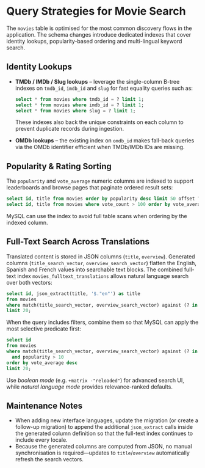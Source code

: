 # Query Strategies for Movie Search

The `movies` table is optimised for the most common discovery flows in the application. The schema changes introduce dedicated indexes that cover identity lookups, popularity-based ordering and multi-lingual keyword search.

## Identity Lookups

- **TMDb / IMDb / Slug lookups** – leverage the single-column B-tree indexes on `tmdb_id`, `imdb_id` and `slug` for fast equality queries such as:
  ```sql
  select * from movies where tmdb_id = ? limit 1;
  select * from movies where imdb_id = ? limit 1;
  select * from movies where slug = ? limit 1;
  ```
  These indexes also back the unique constraints on each column to prevent duplicate records during ingestion.

- **OMDb lookups** – the existing index on `omdb_id` makes fall-back queries via the OMDb identifier efficient when TMDb/IMDb IDs are missing.

## Popularity & Rating Sorting

The `popularity` and `vote_average` numeric columns are indexed to support leaderboards and browse pages that paginate ordered result sets:

```sql
select id, title from movies order by popularity desc limit 50 offset ?;
select id, title from movies where vote_count > 100 order by vote_average desc limit 25;
```

MySQL can use the index to avoid full table scans when ordering by the indexed column.

## Full-Text Search Across Translations

Translated content is stored in JSON columns (`title`, `overview`). Generated columns (`title_search_vector`, `overview_search_vector`) flatten the English, Spanish and French values into searchable text blocks. The combined full-text index `movies_fulltext_translations` allows natural language search over both vectors:

```sql
select id, json_extract(title, '$."en"') as title
from movies
where match(title_search_vector, overview_search_vector) against (? in natural language mode)
limit 20;
```

When the query includes filters, combine them so that MySQL can apply the most selective predicate first:

```sql
select id
from movies
where match(title_search_vector, overview_search_vector) against (? in boolean mode)
  and popularity > 10
order by vote_average desc
limit 20;
```

Use *boolean mode* (e.g. `+matrix -"reloaded"`) for advanced search UI, while *natural language mode* provides relevance-ranked defaults.

## Maintenance Notes

- When adding new interface languages, update the migration (or create a follow-up migration) to append the additional `json_extract` calls inside the generated column definition so that the full-text index continues to include every locale.
- Because the generated columns are computed from JSON, no manual synchronisation is required—updates to `title`/`overview` automatically refresh the search vectors.
